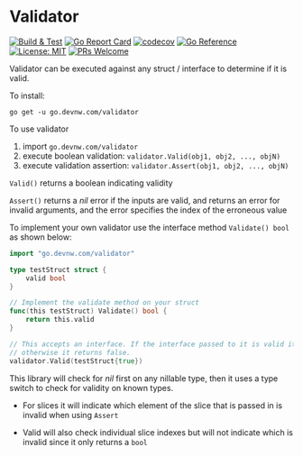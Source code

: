 # Validator

[![Build & Test](https://github.com/devnw/validator/actions/workflows/build.yml/badge.svg)](https://github.com/devnw/validator/actions/workflows/build.yml)
[![Go Report Card](https://goreportcard.com/badge/go.devnw.com/validator)](https://goreportcard.com/report/go.devnw.com/validator)
[![codecov](https://codecov.io/gh/devnw/validator/branch/main/graph/badge.svg)](https://codecov.io/gh/devnw/validator)
[![Go Reference](https://pkg.go.dev/badge/go.devnw.com/validator.svg)](https://pkg.go.dev/go.devnw.com/validator)
[![License: MIT](https://img.shields.io/badge/License-MIT-yellow.svg)](https://opensource.org/licenses/MIT)
[![PRs Welcome](https://img.shields.io/badge/PRs-welcome-brightgreen.svg)](http://makeapullrequest.com)

Validator can be executed against any struct / interface to determine if it is valid.

To install:

`go get -u go.devnw.com/validator`

To use validator

1. import `go.devnw.com/validator`
2. execute boolean validation: `validator.Valid(obj1, obj2, ..., objN)`
3. execute validation assertion: `validator.Assert(obj1, obj2, ..., objN)`

`Valid()` returns a boolean indicating validity

`Assert()` returns a *nil* error if the inputs are valid, and returns an error
for invalid arguments, and the error specifies the index of the erroneous value

To implement your own validator use the interface method `Validate() bool` as
shown below:

```go
import "go.devnw.com/validator"

type testStruct struct {
    valid bool
}

// Implement the validate method on your struct
func(this testStruct) Validate() bool {
    return this.valid
}

// This accepts an interface. If the interface passed to it is valid it returns true,
// otherwise it returns false.
validator.Valid(testStruct{true})
```

This library will check for *nil* first on any nillable type, then it uses a type
switch to check for validity on known types.

* For slices it will indicate which element of the slice that is passed in is
invalid when using `Assert`

* Valid will also check individual slice indexes but will not indicate which is
invalid since it only returns a `bool`
